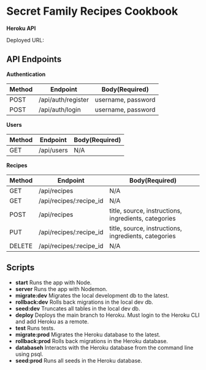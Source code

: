 # Secret Family Recipes Cookbook

**Heroku API**

Deployed URL:

## API Endpoints

**Authentication**

| Method  | Endpoint | Body(Required) |
| ------- | -------- | -------------- |
| POST  | /api/auth/register  | username, password |
| POST  | /api/auth/login | username, password |

**Users**

| Method  | Endpoint | Body(Required) |
| ------- | -------- | -------------- |
| GET  | /api/users  | N/A |

**Recipes**

| Method  | Endpoint | Body(Required) |
| ------- | -------- | -------------- |
| GET  | /api/recipes  | N/A |
| GET  | /api/recipes/:recipe_id | N/A |
| POST  | /api/recipes  | title, source, instructions, ingredients, categories |
| PUT  | /api/recipes/:recipe_id  | title, source, instructions, ingredients, categories |
| DELETE  | /api/recipes/:recipe_id  | N/A |

## Scripts

- **start** Runs the app with Node.
- **server** Runs the app with Nodemon.
- **migrate:dev** Migrates the local development db to the latest.
- **rollback:dev** Rolls back migrations in the local dev db.
- **seed:dev** Truncates all tables in the local dev db.
- **deploy** Deploys the main branch to Heroku. Must login to the Heroku CLI and add Heroku as a remote.
- **test** Runs tests.
- **migrate:prod** Migrates the Heroku database to the latest.
- **rollback:prod** Rolls back migrations in the Heroku database.
- **databaseh** Interacts with the Heroku database from the command line using psql.
- **seed:prod** Runs all seeds in the Heroku database.
